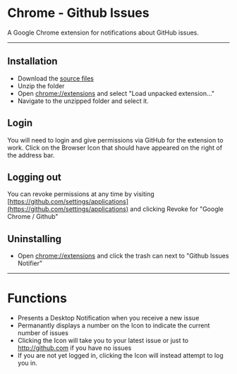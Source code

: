 Chrome - Github Issues
==================

A Google Chrome extension for notifications about GitHub issues.

---


Installation
------------

* Download the [source files](https://github.com/JamesAceViral/Chrome-GithubIssue/archive/master.zip "Source")
* Unzip the folder
* Open [chrome://extensions](chrome://extensions) and select "Load unpacked extension..."
* Navigate to the unzipped folder and select it.


Login
------------

You will need to login and give permissions via GitHub for the extension to work. Click on the Browser Icon that 
should have appeared on the right of the address bar.


Logging out
------------

You can revoke permissions at any time by visiting [https://github.com/settings/applications](https://github.com/settings/applications) and clicking Revoke for "Google Chrome / Github"



Uninstalling
------------

* Open [chrome://extensions](chrome://extensions) and click the trash can next to "Github Issues Notifier"


---


Functions
==================

* Presents a Desktop Notification when you receive a new issue
* Permanantly displays a number on the Icon to indicate the current number of issues
* Clicking the Icon will take you to your latest issue or just to http://github.com if you have no issues
 * If you are not yet logged in, clicking the Icon will instead attempt to log you in.
 
 